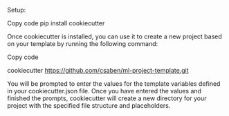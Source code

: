 Setup:


Copy code
pip install cookiecutter

Once cookiecutter is installed, you can use it to create a new project based on your template by running the following command:

Copy code

cookiecutter https://github.com/csaben/ml-project-template.git

You will be prompted to enter the values for the template variables defined in your cookiecutter.json file. Once you have entered the values and finished the prompts, cookiecutter will create a new directory for your project with the specified file structure and placeholders.
